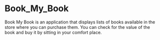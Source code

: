 # Book_My_Book
Book My Book is an application that displays lists of books available in the store where you can purchase them. You can check for the value of the book and buy it by sitting in your comfort place.
